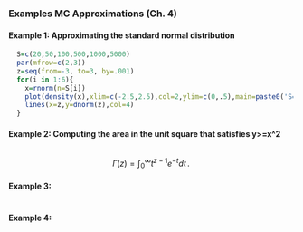### Examples MC Approximations (Ch. 4)


#### Example 1: Approximating the standard normal distribution

```R
  S=c(20,50,100,500,1000,5000)
  par(mfrow=c(2,3))
  z=seq(from=-3, to=3, by=.001)
  for(i in 1:6){
    x=rnorm(n=S[i])
    plot(density(x),xlim=c(-2.5,2.5),col=2,ylim=c(0,.5),main=paste0('S=',S[i]))
    lines(x=z,y=dnorm(z),col=4)
  }
```


#### Example 2: Computing the area in the unit square that satisfies y>=x^2

```R

```


$$
\Gamma(z) = \int_0^\infty t^{z-1}e^{-t}dt\,.
$$

#### Example 3: 

```R

```

#### Example 4: 

```R

```

